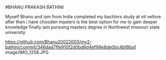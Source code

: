 #BHANU PRAKASH BATHINI

Myself Bhanu and iam from India completed my bachlors study at vit vellore after then i have chooden masters is the best option for me to gain deeper knowledge finally iam pursuing masters degree in Northwest missouri state university.

https://github.com/Bhanu20022003/my2-bathini/commit/346dad7ffe910f2d0bd6d4ef99e8de0bc4bf8ba1
image/IMG_1258.JPG